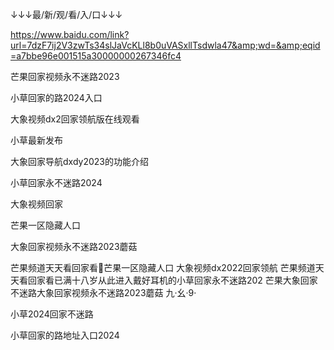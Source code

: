 ↓↓↓最/新/观/看/入/口↓↓↓

https://www.baidu.com/link?url=7dzF7ij2V3zwTs34slJaVcKLl8b0uVASxllTsdwla47&amp;wd=&amp;eqid=a7bbe96e001515a30000000267346fc4

芒果回家视频永不迷路2023

小草回家的路2024入口

大象视频dx2回家领航版在线观看

小草最新发布

大象回家导航dxdy2023的功能介绍

小草回家永不迷路2024

大象视频回家

芒果一区隐藏人口

大象回家视频永不迷路2023蘑菇

芒果频道天天看回家看芒果一区隐藏人口 大象视频dx2022回家领航 芒果频道天天看回家看已满十八岁从此进入戴好耳机的小草回家永不迷路202 芒果大象回家不迷路大象回家视频永不迷路2023蘑菇 九·幺·9·






小草2024回家不迷路

小草回家的路地址入口2024

 
